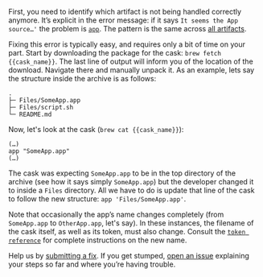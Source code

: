 First, you need to identify which artifact is not being handled correctly anymore. It’s explicit in the error message: if it says `It seems the App source…'` the problem is [`app`](https://github.com/Homebrew/homebrew-cask/blob/master/doc/cask_language_reference/stanzas/app.md). The pattern is the same across [all artifacts](https://github.com/Homebrew/homebrew-cask/blob/master/doc/cask_language_reference/all_stanzas.md#at-least-one-artifact-stanza-is-also-required).

Fixing this error is typically easy, and requires only a bit of time on your part. Start by downloading the package for the cask: `brew fetch {{cask_name}}`. The last line of output will inform you of the location of the download. Navigate there and manually unpack it. As an example, lets say the structure inside the archive is as follows:

```
.
├─ Files/SomeApp.app
├─ Files/script.sh
└─ README.md
```

Now, let's look at the cask (`brew cat {{cask_name}}`):

```
(…)
app "SomeApp.app"
(…)
```

The cask was expecting `SomeApp.app` to be in the top directory of the archive (see how it says simply `SomeApp.app`) but the developer changed it to inside a `Files` directory. All we have to do is update that line of the cask to follow the new structure: `app 'Files/SomeApp.app'`.

Note that occasionally the app’s name changes completely (from `SomeApp.app` to `OtherApp.app`, let's say). In these instances, the filename of the cask itself, as well as its token, must also change. Consult the [`token reference`](https://github.com/Homebrew/homebrew-cask/blob/master/doc/cask_language_reference/token_reference.md) for complete instructions on the new name.

Help us by [submitting a fix](https://github.com/Homebrew/homebrew-cask/blob/master/CONTRIBUTING.md#updating-a-cask). If you get stumped, [open an issue](https://github.com/Homebrew/homebrew-cask/issues/new?template=01_bug_report.md) explaining your steps so far and where you’re having trouble.
